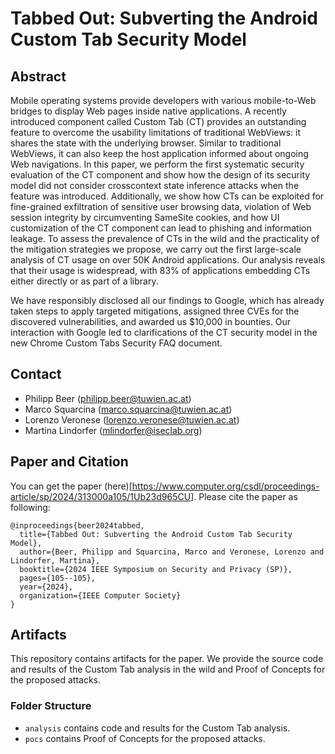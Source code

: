 # Tabbed Out: Subverting the Android Custom Tab Security Model

## Abstract

Mobile operating systems provide developers with various mobile-to-Web bridges to display Web pages inside native applications. A recently introduced component called Custom Tab (CT) provides an outstanding feature to overcome the usability limitations of traditional WebViews: it shares the state with the underlying browser. Similar to traditional WebViews, it can also keep the host application informed about ongoing Web navigations. In this paper, we perform the first systematic security evaluation of the CT component and show how the design of its security model did not consider crosscontext state inference attacks when the feature was introduced. Additionally, we show how CTs can be exploited for fine-grained exfiltration of sensitive user browsing data, violation of Web session integrity by circumventing SameSite cookies, and how UI customization of the CT component can lead to phishing and information leakage. To assess the prevalence of CTs in the wild and the practicality of the mitigation strategies we propose, we carry out the first large-scale analysis of CT usage on over 50K Android applications. Our analysis reveals that their usage is widespread, with 83% of applications embedding CTs either directly or as part of a library.

We have responsibly disclosed all our findings to Google, which has already taken steps to apply targeted mitigations, assigned three CVEs for the discovered vulnerabilities, and awarded us $10,000 in bounties. Our interaction with Google led to clarifications of the CT security model in the new Chrome Custom Tabs Security FAQ document.

## Contact

- Philipp Beer (philipp.beer@tuwien.ac.at)
- Marco Squarcina (marco.squarcina@tuwien.ac.at)
- Lorenzo Veronese (lorenzo.veronese@tuwien.ac.at)
- Martina Lindorfer (mlindorfer@iseclab.org)

## Paper and Citation

You can get the paper (here)[https://www.computer.org/csdl/proceedings-article/sp/2024/313000a105/1Ub23d965CU]. Please cite the paper as following:

```
@inproceedings{beer2024tabbed,
  title={Tabbed Out: Subverting the Android Custom Tab Security Model},
  author={Beer, Philipp and Squarcina, Marco and Veronese, Lorenzo and Lindorfer, Martina},
  booktitle={2024 IEEE Symposium on Security and Privacy (SP)},
  pages={105--105},
  year={2024},
  organization={IEEE Computer Society}
}
```

## Artifacts

This repository contains artifacts for the paper. We provide the source code and results of the Custom Tab analysis in the wild and Proof of Concepts for the proposed attacks.

### Folder Structure
- `analysis` contains code and results for the Custom Tab analysis.
- `pocs` contains Proof of Concepts for the proposed attacks.
